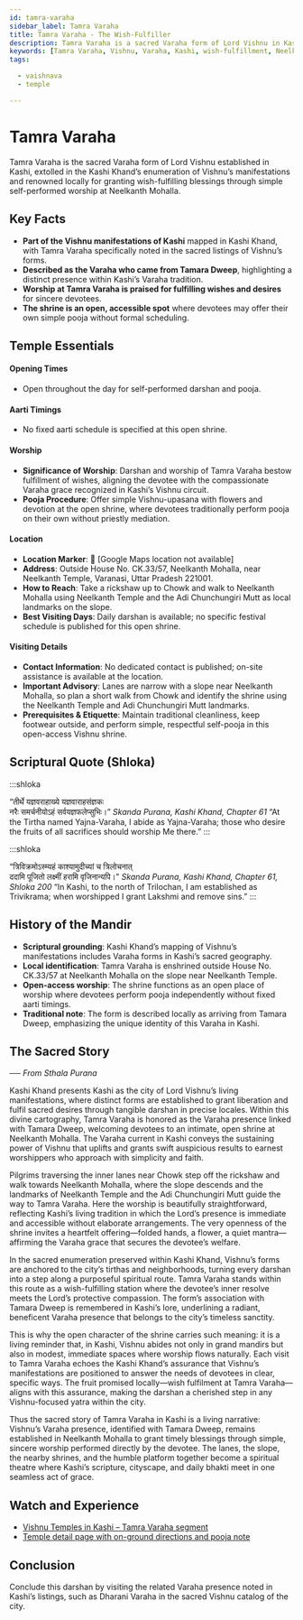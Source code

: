 ```yaml
---
id: tamra-varaha
sidebar_label: Tamra Varaha
title: Tamra Varaha - The Wish-Fulfiller
description: Tamra Varaha is a sacred Varaha form of Lord Vishnu in Kashi, renowned for granting wish-fulfilling blessings through simple, self-performed worship at Neelkanth Mohalla.
keywords: [Tamra Varaha, Vishnu, Varaha, Kashi, wish-fulfillment, Neelkanth Mohalla]
tags:

  - vaishnava
  - temple

---
```


# Tamra Varaha

Tamra Varaha is the sacred Varaha form of Lord Vishnu established in Kashi, extolled in the Kashi Khand’s enumeration of Vishnu’s manifestations and renowned locally for granting wish-fulfilling blessings through simple self-performed worship at Neelkanth Mohalla.

## Key Facts

* **Part of the Vishnu manifestations of Kashi** mapped in Kashi Khand, with Tamra Varaha specifically noted in the sacred listings of Vishnu’s forms.
* **Described as the Varaha who came from Tamara Dweep**, highlighting a distinct presence within Kashi’s Varaha tradition.
* **Worship at Tamra Varaha is praised for fulfilling wishes and desires** for sincere devotees.
* **The shrine is an open, accessible spot** where devotees may offer their own simple pooja without formal scheduling.

## Temple Essentials

#### Opening Times
* Open throughout the day for self-performed darshan and pooja.

#### Aarti Timings
* No fixed aarti schedule is specified at this open shrine.

#### Worship
* **Significance of Worship**: Darshan and worship of Tamra Varaha bestow fulfillment of wishes, aligning the devotee with the compassionate Varaha grace recognized in Kashi’s Vishnu circuit.
* **Pooja Procedure**: Offer simple Vishnu-upasana with flowers and devotion at the open shrine, where devotees traditionally perform pooja on their own without priestly mediation.

#### Location
* **Location Marker**: 📍 [Google Maps location not available]
* **Address**: Outside House No. CK.33/57, Neelkanth Mohalla, near Neelkanth Temple, Varanasi, Uttar Pradesh 221001.
* **How to Reach**: Take a rickshaw up to Chowk and walk to Neelkanth Mohalla using Neelkanth Temple and the Adi Chunchungiri Mutt as local landmarks on the slope.
* **Best Visiting Days**: Daily darshan is available; no specific festival schedule is published for this open shrine.

#### Visiting Details
* **Contact Information**: No dedicated contact is published; on-site assistance is available at the location.
* **Important Advisory**: Lanes are narrow with a slope near Neelkanth Mohalla, so plan a short walk from Chowk and identify the shrine using the Neelkanth Temple and Adi Chunchungiri Mutt landmarks.
* **Prerequisites & Etiquette**: Maintain traditional cleanliness, keep footwear outside, and perform simple, respectful self-pooja in this open-access Vishnu shrine.

## Scriptural Quote (Shloka)

:::shloka

<Verse>
“तीर्थे यज्ञवराहाख्ये यज्ञवाराहसंज्ञकः <br/>
नरैः समर्चनीयोऽहं सर्वयज्ञफलेप्सुभिः।”
</Verse>

<Source>
<em> Skanda Purana, Kashi Khand, Chapter 61 </em>
</Source>

<Translation>
“At the Tirtha named Yajna-Varaha, I abide as Yajna-Varaha; those who desire the fruits of all sacrifices should worship Me there.”
</Translation>
:::

:::shloka

<Verse>
“त्रिविक्रमोऽस्म्यहं काश्यामुदीच्यां च त्रिलोचनात् <br/>
ददामि पूजितो लक्ष्मीं हरामि वृजिनान्यपि।”
</Verse>

<Source>
<em> Skanda Purana, Kashi Khand, Chapter 61, Shloka 200 </em>
</Source>

<Translation>
“In Kashi, to the north of Trilochan, I am established as Trivikrama; when worshipped I grant Lakshmi and remove sins.”
</Translation>
:::

## History of the Mandir

* **Scriptural grounding**: Kashi Khand’s mapping of Vishnu’s manifestations includes Varaha forms in Kashi’s sacred geography.
* **Local identification**: Tamra Varaha is enshrined outside House No. CK.33/57 at Neelkanth Mohalla on the slope near Neelkanth Temple.
* **Open-access worship**: The shrine functions as an open place of worship where devotees perform pooja independently without fixed aarti timings.
* **Traditional note**: The form is described locally as arriving from Tamara Dweep, emphasizing the unique identity of this Varaha in Kashi.

## The Sacred Story

_── From Sthala Purana_

Kashi Khand presents Kashi as the city of Lord Vishnu’s living manifestations, where distinct forms are established to grant liberation and fulfil sacred desires through tangible darshan in precise locales. Within this divine cartography, Tamra Varaha is honored as the Varaha presence linked with Tamara Dweep, welcoming devotees to an intimate, open shrine at Neelkanth Mohalla. The Varaha current in Kashi conveys the sustaining power of Vishnu that uplifts and grants swift auspicious results to earnest worshippers who approach with simplicity and faith.

Pilgrims traversing the inner lanes near Chowk step off the rickshaw and walk towards Neelkanth Mohalla, where the slope descends and the landmarks of Neelkanth Temple and the Adi Chunchungiri Mutt guide the way to Tamra Varaha. Here the worship is beautifully straightforward, reflecting Kashi’s living tradition in which the Lord’s presence is immediate and accessible without elaborate arrangements. The very openness of the shrine invites a heartfelt offering—folded hands, a flower, a quiet mantra—affirming the Varaha grace that secures the devotee’s welfare.

In the sacred enumeration preserved within Kashi Khand, Vishnu’s forms are anchored to the city’s tirthas and neighborhoods, turning every darshan into a step along a purposeful spiritual route. Tamra Varaha stands within this route as a wish-fulfilling station where the devotee’s inner resolve meets the Lord’s protective compassion. The form’s association with Tamara Dweep is remembered in Kashi’s lore, underlining a radiant, beneficent Varaha presence that belongs to the city’s timeless sanctity.

This is why the open character of the shrine carries such meaning: it is a living reminder that, in Kashi, Vishnu abides not only in grand mandirs but also in modest, immediate spaces where worship flows naturally. Each visit to Tamra Varaha echoes the Kashi Khand’s assurance that Vishnu’s manifestations are positioned to answer the needs of devotees in clear, specific ways. The fruit promised locally—wish fulfilment at Tamra Varaha—aligns with this assurance, making the darshan a cherished step in any Vishnu-focused yatra within the city.

Thus the sacred story of Tamra Varaha in Kashi is a living narrative: Vishnu’s Varaha presence, identified with Tamara Dweep, remains established in Neelkanth Mohalla to grant timely blessings through simple, sincere worship performed directly by the devotee. The lanes, the slope, the nearby shrines, and the humble platform together become a spiritual theatre where Kashi’s scripture, cityscape, and daily bhakti meet in one seamless act of grace.

## Watch and Experience

* [Vishnu Temples in Kashi – Tamra Varaha segment](https://www.youtube.com/watch?v=Lb8jw8j5LEw)
* [Temple detail page with on-ground directions and pooja note](https://varanasitemples.in/vishnu-temples/tamra-varaha/)

## Conclusion

Conclude this darshan by visiting the related Varaha presence noted in Kashi’s listings, such as Dharani Varaha in the sacred Vishnu catalog of the city.